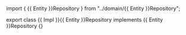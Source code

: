 import { {{ Entity }}Repository } from "../domain/{{ Entity }}Repository";

export class {{ Impl }}{{ Entity }}Repository implements {{ Entity }}Repository {}
